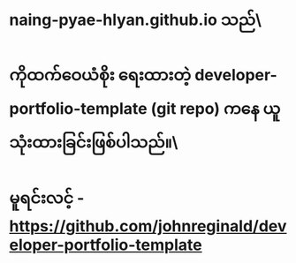 # naing-pyae-hlyan.github.io သည်\
# ကိုထက်ဝေယံစိုး ရေးထားတဲ့ developer-portfolio-template (git repo) ကနေ ယူသုံးထားခြင်းဖြစ်ပါသည်။\
# မူရင်းလင့် - https://github.com/johnreginald/developer-portfolio-template
